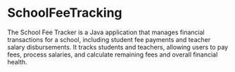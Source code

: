 # SchoolFeeTracking
The School Fee Tracker is a Java application that manages financial transactions for a school, including student fee payments and teacher salary disbursements. It tracks students and teachers, allowing users to pay fees, process salaries, and calculate remaining fees and overall financial health.
